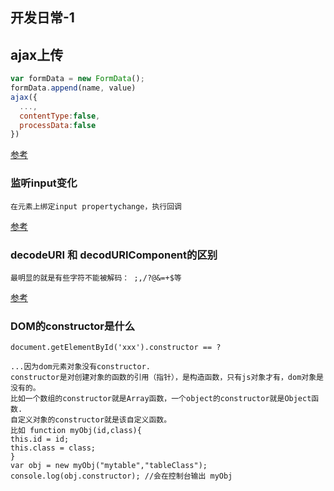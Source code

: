 ## 开发日常-1
## ajax上传
```js
var formData = new FormData();
formData.append(name, value)
ajax({
  ...,
  contentType:false,
  processData:false
})

```
[参考](https://www.cnblogs.com/fengxuehuanlin/p/5311648.html)

### 监听input变化
```
在元素上绑定input propertychange，执行回调
```
[参考](https://blog.csdn.net/spy19881201/article/details/25537225)

### decodeURI 和 decodURIComponent的区别
```
最明显的就是有些字符不能被解码： ;,/?@&=+$等
```
[参考](https://www.cnblogs.com/Nirvana-zsy/p/7484279.html)

### DOM的constructor是什么
```
document.getElementById('xxx').constructor == ?

...因为dom元素对象没有constructor.
constructor是对创建对象的函数的引用（指针），是构造函数，只有js对象才有，dom对象是没有的。
比如一个数组的constructor就是Array函数，一个object的constructor就是Object函数.
自定义对象的constructor就是该自定义函数。
比如 function myObj(id,class){
this.id = id;
this.class = class;
}
var obj = new myObj("mytable","tableClass");
console.log(obj.constructor); //会在控制台输出 myObj
```
